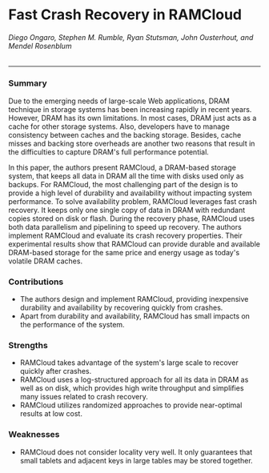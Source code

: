 Fast Crash Recovery in RAMCloud
===

###### Diego Ongaro, Stephen M. Rumble, Ryan Stutsman, John Ousterhout, and Mendel Rosenblum

---

### Summary

Due to the emerging needs of large-scale Web applications, DRAM technique in storage systems has been increasing rapidly in recent years. However, DRAM has its own limitations. In most cases, DRAM just acts as a cache for other storage systems. Also, developers have to manage consistency between caches and the backing storage. Besides, cache misses and backing store overheads are another two reasons that result in the difficulties to capture DRAM's full performance potential.

In this paper, the authors present RAMCloud, a DRAM-based storage system, that keeps all data in DRAM all the time with disks used only as backups. For RAMCloud, the most challenging part of the design is to provide a high level of durability and availability without impacting system performance. To solve availability problem, RAMCloud leverages fast crash recovery. It keeps only one single copy of data in DRAM with redundant copies stored on disk or flash. During the recovery phase, RAMCloud uses both data parallelism and pipelining to speed up recovery. The authors implement RAMCloud and evaluate its crash recovery properties. Their experimental results show that RAMCloud can provide durable and available DRAM-based storage for the same price and energy usage as today's volatile DRAM caches.

### Contributions

- The authors design and implement RAMCloud, providing inexpensive durability and availability by recovering quickly from crashes.
- Apart from durability and availability, RAMCloud has small impacts on the performance of the system.

### Strengths

- RAMCloud takes advantage of the system's large scale to recover quickly after crashes.
- RAMCloud uses a log-structured approach for all its data in DRAM as well as on disk, which provides high write throughput and simplifies many issues related to crash recovery.
- RAMCloud utilizes randomized approaches to provide near-optimal results at low cost.

### Weaknesses

- RAMCloud does not consider locality very well. It only guarantees that small tablets and adjacent keys in large tables may be stored together.
